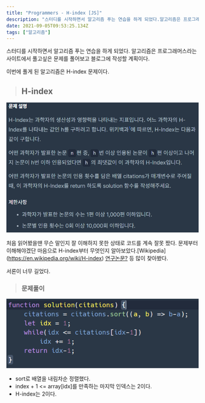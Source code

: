 ```yaml
---
title: "Programmers - H-index [JS]"
description: "스터디를 시작하면서 알고리즘 푸는 연습을 하게 되었다.알고리즘은 프로그래머스라는 사이트에서 풀고싶은 문제를 풀어보고 블로그에 작성할 계획이다.이번에 풀게 된 알고리즘은 H-index 문제이다.처음 읽어봤을땐 무슨 말인지 잘 이해하지 못한 상태로 코드를 계속 잘못 짰다."
date: 2021-09-05T09:53:25.134Z
tags: ["알고리즘"]
---
```

스터디를 시작하면서 알고리즘 푸는 연습을 하게 되었다.
알고리즘은 프로그래머스라는 사이트에서 풀고싶은 문제를 풀어보고 블로그에 작성할 계획이다.

이번에 풀게 된 알고리즘은 H-index 문제이다.

> ## H-index

![](/images/064d706a-edfd-455d-b2c1-6629f201b5ab-image.png)

처음 읽어봤을땐 무슨 말인지 잘 이해하지 못한 상태로 코드를 계속 잘못 짰다. 문제부터 이해해야겠단 마음으로 H-index부터 무엇인지 알아보았다.[Wikipedia] (https://en.wikipedia.org/wiki/H-index) [연구논문?](https://www.ibric.org/myboard/read.php?Board=news&id=270333) 등 많이 찾아봤다.

서론이 너무 길었다. 

> ### 문제풀이
![](/images/1b34dd0d-f1a6-45a9-a4d6-7897713b02df-image.png)
* sort로 배열을 내림차순 정렬했다.
* index + 1 <= array[idx]를 만족하는 마지막 인덱스는 2이다.
* H-index는 2이다.




